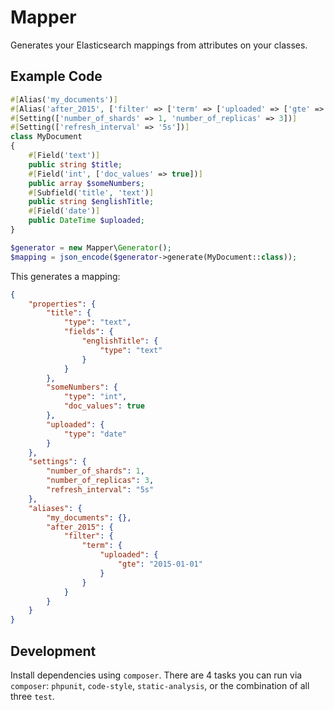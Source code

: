# Mapper

Generates your Elasticsearch mappings from attributes on your classes.

## Example Code

```php
#[Alias('my_documents')]
#[Alias('after_2015', ['filter' => ['term' => ['uploaded' => ['gte' => '2015-01-01']]]])]
#[Setting(['number_of_shards' => 1, 'number_of_replicas' => 3])]
#[Setting(['refresh_interval' => '5s'])]
class MyDocument
{
    #[Field('text')]
    public string $title;
    #[Field('int', ['doc_values' => true])]
    public array $someNumbers;
    #[Subfield('title', 'text')]
    public string $englishTitle;
    #[Field('date')]
    public DateTime $uploaded;
}

$generator = new Mapper\Generator();
$mapping = json_encode($generator->generate(MyDocument::class));
```

This generates a mapping:
```json
{
    "properties": {
        "title": {
            "type": "text",
            "fields": {
                "englishTitle": {
                    "type": "text"
                }
            }
        },
        "someNumbers": {
            "type": "int",
            "doc_values": true
        },
        "uploaded": {
            "type": "date"
        }
    },
    "settings": {
        "number_of_shards": 1,
        "number_of_replicas": 3,
        "refresh_interval": "5s"
    },
    "aliases": {
        "my_documents": {},
        "after_2015": {
            "filter": {
                "term": {
                    "uploaded": {
                        "gte": "2015-01-01"
                    }
                }
            }
        }
    }
}
```

## Development

Install dependencies using `composer`. There are 4 tasks you can run via `composer`: `phpunit`, `code-style`, `static-analysis`, or the combination of all three `test`.
